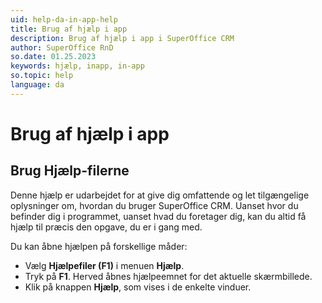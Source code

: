 ```yaml
---
uid: help-da-in-app-help
title: Brug af hjælp i app
description: Brug af hjælp i app i SuperOffice CRM
author: SuperOffice RnD
so.date: 01.25.2023
keywords: hjælp, inapp, in-app
so.topic: help
language: da
---
```


# Brug af hjælp i app

## Brug Hjælp-filerne

Denne hjælp er udarbejdet for at give dig omfattende og let tilgængelige oplysninger om, hvordan du bruger SuperOffice CRM. Uanset hvor du befinder dig i programmet, uanset hvad du foretager dig, kan du altid få hjælp til præcis den opgave, du er i gang med.

Du kan åbne hjælpen på forskellige måder:

* Vælg **Hjælpefiler (F1)** i menuen **Hjælp**.
* Tryk på **F1**. Herved åbnes hjælpeemnet for det aktuelle skærmbillede.
* Klik på knappen **Hjælp**, som vises i de enkelte vinduer.
